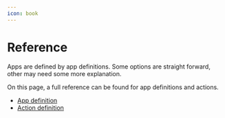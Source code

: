 ```yaml
---
icon: book
---
```


# Reference

Apps are defined by app definitions. Some options are straight forward, other may need some more
explanation.

On this page, a full reference can be found for app definitions and actions.

- [App definition](app.mdx)
- [Action definition](action.mdx)
